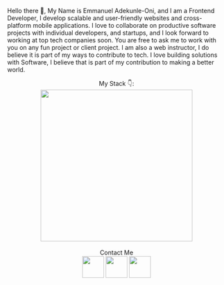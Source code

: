 Hello there 👋, My Name is Emmanuel Adekunle-Oni, and I am a Frontend Developer, I develop scalable and user-friendly websites and cross-platform mobile applications. I love to collaborate on productive software projects with individual developers, and startups, and I look forward to working at top tech companies soon. You are free to ask me to work with you on any fun project or client project. I am also a web instructor, I do believe it is part of my ways to contribute to tech. I love building solutions with Software, I believe that is part of my contribution to making a better world.

<div align="center">
  My Stack 👇: <br/> <img width="350" src="https://skillicons.dev/icons?i=react,next,html,css,javascript,typescript,tailwind,vercel,github,vscode,vite,netlify"/>
</div>
<br/>
<div align="center">
Contact Me <br/>
<a href="mailto:emmanueloni45@gmail.com"><img width="50" src="https://skillicons.dev/icons?i=gmail"></a> 
<a href="https://twitter.com/dev_emmy_99"><img width="50" src="https://skillicons.dev/icons?i=twitter"></a>
<a href="https://linkedin.com/in/emmanueloni"><img width="50" src="https://skillicons.dev/icons?i=linkedin"></a>
</div>
